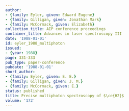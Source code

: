 ```yaml
---
author:
- {family: Eyler, given: Edward Eugene}
- {family: Gilligan, given: Jonathan Mark}
- {family: McCormack, given: Elizabeth}
collection_title: AIP conference proceedings
container_title: Advances in laser spectroscopy III
date: '1988-01-01'
id: eyler_1988_multiphoton
issued:
- {year: 1988}
page: 331-333
pub_type: paper-conference
pubdate: '1988-01-01'
short_author:
- {family: Eyler, given: E. E.}
- {family: Gilligan, given: J. M.}
- {family: McCormack, given: E.}
status: published
title: Precise multiphoton spectroscopy of $\ce{H2}$
volume: '172'
---
```

